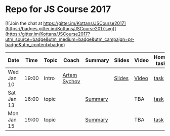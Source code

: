 # Repo for JS Course 2017

[![Join the chat at https://gitter.im/Kottans/JSCourse2017](https://badges.gitter.im/Kottans/JSCourse2017.svg)](https://gitter.im/Kottans/JSCourse2017?utm_source=badge&utm_medium=badge&utm_campaign=pr-badge&utm_content=badge)

Date       | Time  | Topic   | Coach   | Summary | Slides | Video | Home task
-----------|-------|---------|---------|---------|--------|-------|----------
Wed Jan 10 | 19:00 | Intro   | [Artem Sychov](https://github.com/suchov)|| [Slides]() |[Video]() | [task]()
Sat Jan 13 | 16:00 | topic | []() | [Summary]() | |TBA | [task]()
Mon Jan 15 | 19:00 | topic | []() | [Summary]() | |TBA | [task]()
